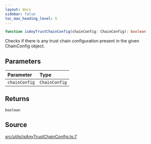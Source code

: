 ```yaml
---
layout: docs
sidebar: false
toc_max_heading_level: 5
---
```


```ts
function isAnyTrustChainConfig(chainConfig: ChainConfig): boolean
```

Checks if there is any trust chain configuration present in the given ChainConfig object.

## Parameters

| Parameter | Type |
| :------ | :------ |
| `chainConfig` | `ChainConfig` |

## Returns

`boolean`

## Source

[src/utils/isAnyTrustChainConfig.ts:7](https://github.com/OffchainLabs/arbitrum-orbit-sdk/blob/cfcbd32d6879cf7817a33b24f062a0fd879ea257/src/utils/isAnyTrustChainConfig.ts#L7)
